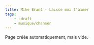 ```yaml
---
title: Mike Brant - Laisse moi t'aimer
tags:
    - -draft
    - musique/chanson
---
```


Page créée automatiquement, mais vide.
